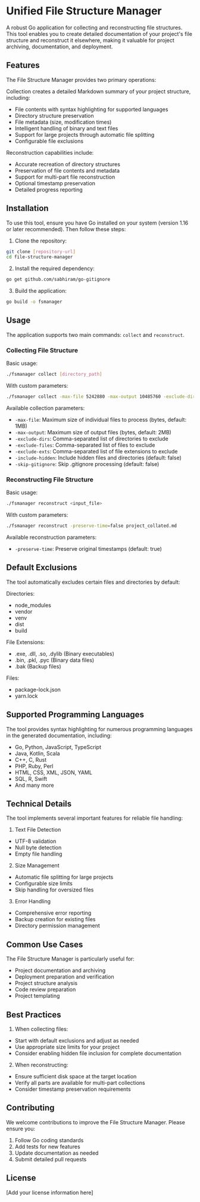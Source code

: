 # Unified File Structure Manager

A robust Go application for collecting and reconstructing file structures. This tool enables you to create detailed documentation of your project's file structure and reconstruct it elsewhere, making it valuable for project archiving, documentation, and deployment.

## Features

The File Structure Manager provides two primary operations:

Collection creates a detailed Markdown summary of your project structure, including:
- File contents with syntax highlighting for supported languages
- Directory structure preservation
- File metadata (size, modification times)
- Intelligent handling of binary and text files
- Support for large projects through automatic file splitting
- Configurable file exclusions

Reconstruction capabilities include:
- Accurate recreation of directory structures
- Preservation of file contents and metadata
- Support for multi-part file reconstruction
- Optional timestamp preservation
- Detailed progress reporting

## Installation

To use this tool, ensure you have Go installed on your system (version 1.16 or later recommended). Then follow these steps:

1. Clone the repository:
```bash
git clone [repository-url]
cd file-structure-manager
```

2. Install the required dependency:
```bash
go get github.com/sabhiram/go-gitignore
```

3. Build the application:
```bash
go build -o fsmanager
```

## Usage

The application supports two main commands: `collect` and `reconstruct`.

### Collecting File Structure

Basic usage:
```bash
./fsmanager collect [directory_path]
```

With custom parameters:
```bash
./fsmanager collect -max-file 5242880 -max-output 10485760 -exclude-dirs "logs,temp" ./myproject
```

Available collection parameters:
- `-max-file`: Maximum size of individual files to process (bytes, default: 1MB)
- `-max-output`: Maximum size of output files (bytes, default: 2MB)
- `-exclude-dirs`: Comma-separated list of directories to exclude
- `-exclude-files`: Comma-separated list of files to exclude
- `-exclude-exts`: Comma-separated list of file extensions to exclude
- `-include-hidden`: Include hidden files and directories (default: false)
- `-skip-gitignore`: Skip .gitignore processing (default: false)

### Reconstructing File Structure

Basic usage:
```bash
./fsmanager reconstruct <input_file>
```

With custom parameters:
```bash
./fsmanager reconstruct -preserve-time=false project_collated.md
```

Available reconstruction parameters:
- `-preserve-time`: Preserve original timestamps (default: true)

## Default Exclusions

The tool automatically excludes certain files and directories by default:

Directories:
- node_modules
- vendor
- venv
- dist
- build

File Extensions:
- .exe, .dll, .so, .dylib (Binary executables)
- .bin, .pkl, .pyc (Binary data files)
- .bak (Backup files)

Files:
- package-lock.json
- yarn.lock

## Supported Programming Languages

The tool provides syntax highlighting for numerous programming languages in the generated documentation, including:
- Go, Python, JavaScript, TypeScript
- Java, Kotlin, Scala
- C++, C, Rust
- PHP, Ruby, Perl
- HTML, CSS, XML, JSON, YAML
- SQL, R, Swift
- And many more

## Technical Details

The tool implements several important features for reliable file handling:

1. Text File Detection
  - UTF-8 validation
  - Null byte detection
  - Empty file handling

2. Size Management
  - Automatic file splitting for large projects
  - Configurable size limits
  - Skip handling for oversized files

3. Error Handling
  - Comprehensive error reporting
  - Backup creation for existing files
  - Directory permission management

## Common Use Cases

The File Structure Manager is particularly useful for:
- Project documentation and archiving
- Deployment preparation and verification
- Project structure analysis
- Code review preparation
- Project templating

## Best Practices

1. When collecting files:
  - Start with default exclusions and adjust as needed
  - Use appropriate size limits for your project
  - Consider enabling hidden file inclusion for complete documentation

2. When reconstructing:
  - Ensure sufficient disk space at the target location
  - Verify all parts are available for multi-part collections
  - Consider timestamp preservation requirements

## Contributing

We welcome contributions to improve the File Structure Manager. Please ensure you:
1. Follow Go coding standards
2. Add tests for new features
3. Update documentation as needed
4. Submit detailed pull requests

## License

[Add your license information here]